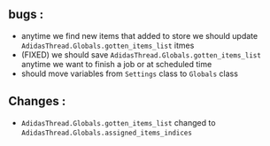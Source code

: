 ## bugs :
- anytime we find new items that added to store we should update `AdidasThread.Globals.gotten_items_list` itmes 
- (FIXED) we should save `AdidasThread.Globals.gotten_items_list` anytime we want to finish a job or at scheduled time 
- should move variables from `Settings` class to `Globals` class



## Changes : 
- `AdidasThread.Globals.gotten_items_list` changed to `AdidasThread.Globals.assigned_items_indices`